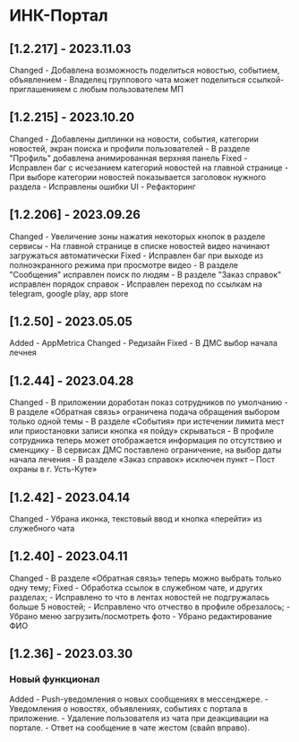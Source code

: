 # ИНК-Портал


## [1.2.217] - 2023.11.03

Changed
    - Добавлена возможность поделиться новостью, событием, объявлением
    - Владелец группового чата может поделиться ссылкой-приглашенияем с любым пользователем МП



## [1.2.215] - 2023.10.20

Changed
    - Добавлены диплинки на новости, события, категории новостей, экран поиска и профили пользователей
    - В разделе "Профиль" добавлена анимированная верхняя панель
Fixed
    - Исправлен баг c исчезанием категорий новостей на главной странице
    - При выборе категории новостей показывается заголовок нужного раздела
    - Исправлены ошибки UI
    - Рефакторинг





## [1.2.206] - 2023.09.26

Changed
    - Увеличение зоны нажатия некоторых кнопок в разделе сервисы
    - На главной странице в списке новостей видео начинают загружаться автоматически
Fixed
    - Исправлен баг при выходе из полноэкранного режима при просмотре видео
    - В разделе "Сообщения" исправлен поиск по людям
    - В разделе "Заказ справок" исправлен порядок справок
    - Исправлен переход по ссылкам на telegram, google play, app store



## [1.2.50] - 2023.05.05
Added
    - AppMetrica
Changed
    - Редизайн
Fixed
    - В ДМС выбор начала лечнея


## [1.2.44] - 2023.04.28
Changed
    - В приложении доработан показ сотрудников по умолчанию
    - В разделе «Обратная связь» ограничена  подача обращения выбором только одной темы
    - В разделе «События» при истечении лимита мест или приостановки записи кнопка «я пойду» скрываться
    - В профиле сотрудника теперь может отображается  информация по отсутствию и сменщику
    - В сервисах ДМС поставлено ограничение, на выбор даты начала лечения
    - В разделе «Заказ справок» исключен пункт – Пост охраны в г. Усть-Куте»

## [1.2.42] - 2023.04.14
Changed
    - Убрана иконка, текстовый ввод и кнопка «перейти» из служебного чата

## [1.2.40] - 2023.04.11
Changed
    - В разделе «Обратная связь» теперь можно выбрать только одну тему;
Fixed
    - Обработка ссылок в служебном чате, и других разделах;
    - Исправлено то что в лентах новостей не подгружалась больше 5 новостей;
    - Исправлено что  отчество в профиле обрезалось;
    - Убрано меню загрузить/посмотреть фото
    - Убрано редактирование ФИО

## [1.2.36] - 2023.03.30
### Новый функционал
Added
    - Push-уведомления о новых сообщениях в мессенджере.
    - Уведомления о новостях, объявлениях, событиях с портала в приложение.
    - Удаление пользователя из чата при деакцивации на портале.
    - Ответ на сообщение в чате жестом (свайп вправо).
